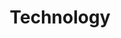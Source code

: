 ---
title: Technology
summary: "Technology is fascinating: It enables people and organizations—until it disables them. To where will technology lead us?"
images:
    - https://res.cloudinary.com/ypertex/image/upload/c_fill,dpr_auto,f_auto,g_auto,h_630,q_auto,w_1200/243d7178-6cf3-42ac-ad70-9f025664be47
---